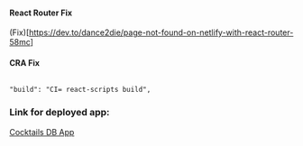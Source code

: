 #### React Router Fix

(Fix)[https://dev.to/dance2die/page-not-found-on-netlify-with-react-router-58mc]

#### CRA Fix

```

"build": "CI= react-scripts build",

```
### Link for deployed app:
[Cocktails DB App](https://diego-cocktails-app.netlify.app/)
